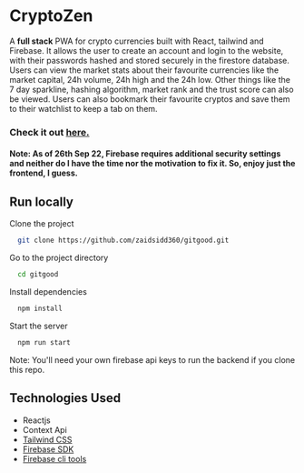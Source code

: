 <h1>CryptoZen</h1>

<p>A <strong>full stack</strong> PWA for crypto currencies built with React, tailwind and Firebase. It allows the user to create an account and login to the website, with their passwords hashed and stored securely in the firestore database. Users can view the market stats about their favourite currencies like the market capital, 24h volume, 24h high and the 24h low. Other things like the 7 day sparkline, hashing algorithm, market rank and the trust score can also be viewed. Users can also bookmark their favourite cryptos and save them to their watchlist to keep a tab on them. </p>

<h3>Check it out <a href="https://zaidsidd360.github.io/cryptozen">here.</a></h3>
<h4>Note: As of 26th Sep 22, Firebase requires additional security settings and neither do I have the time nor the motivation to fix it. So, enjoy just the frontend, I guess.</h4>

## Run locally 

Clone the project

```bash
  git clone https://github.com/zaidsidd360/gitgood.git
```

Go to the project directory

```bash
  cd gitgood
```

Install dependencies

```bash
  npm install
```

Start the server

```bash
  npm run start
```

Note: You'll need your own firebase api keys to  run the backend if you clone this repo.

<h2>Technologies Used</h2>

<ul>
<li>Reactjs</li>
<li>Context Api</li>
<li><a href="https://github.com/tailwindlabs/tailwindcss" target="_blank">Tailwind CSS</a></li>
<li><a href="https://github.com/firebase/firebase-js-sdk" target="_blank">Firebase SDK</a></li>
<li><a href="https://github.com/firebase/firebase-tools" target="_blank">Firebase cli tools</a></li>
</ul>



